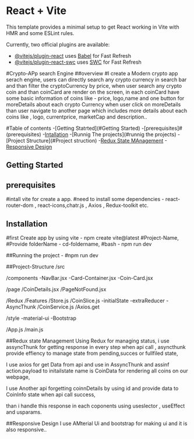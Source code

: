 # React + Vite

This template provides a minimal setup to get React working in Vite with HMR and some ESLint rules.

Currently, two official plugins are available:

- [@vitejs/plugin-react](https://github.com/vitejs/vite-plugin-react/blob/main/packages/plugin-react/README.md) uses [Babel](https://babeljs.io/) for Fast Refresh
- [@vitejs/plugin-react-swc](https://github.com/vitejs/vite-plugin-react-swc) uses [SWC](https://swc.rs/) for Fast Refresh

#Crypto-APp search Engine 
##overview 
#I create a Modern crypto app serach engine, users can directly search any crypto currency in search bar and than filter the cryptoCurrency by price, when user search any crypto coin and than coinCard are render on the screen, in each coinCard have some basic information of coins like - price, logo,name and one button for moreDetails about each crypto Currency when user click on moreDetails than user navigate to another page which includes more details about each coins like , logo, currentprice, marketCap and description..

#Table of contents
-[Getting Statrted](#Getting Started)
-[prerequisites]#(prerequisites)
-[Intallation](#installation)
-[Runnig The projects](#runnig the projects)
-[Project Structure](#Project struction)
-[Redux State MAnagement](#Redux-state-management)
-[Responsive Design](#Responsive-Design)

## Getting Started 
## prerequisites 
#intall vite for create a app.
#need to install some dependencies - react-router-dom , react-icons,chatr.js , Axios , Redux-toolkit etc. 
## Installation
#first Create app by using vite - npm create vite@latest
#Project-Name,
#Provide folderName - cd-foldername,
#bash - npm run dev

##Running the project - 
#npm run dev

##Project-Structure
/src

/components 
-NavBar.jsx
-Card-Container.jsx
-Coin-Card.jsx

/page
/CoinDetails.jsx
/PageNotFound.jsx

/Redux 
/Features
/Store.js
/CoinSlice.js
    -initialState 
    -extraReducer
    -AsyncThunk
/CoinService.js
    /Axios.get

/style
 -material-ui
 -Bootstrap

 /App.js
 /main.js

 ##Redux state Management 
 Using Redux for managing status, i use assyncThunk for getting response in every step when api call ,
 asyncthunk provide effiency to manage state from pending,succes or fullfiled state,

 I use axios for get Data from api and use in AssyncThunk and assinf action.payload to initailstate name is CoinData for rendering all coins on our webpage,

I use Another api forgetting coinnDetails by using id and provide data to CoinInfo state when api call success,

than i handle this response in each coponents using useslector , useEffect and usparams.

##Responsive Design
I use AMterial Ui and bootstrap for making ui and it is also responsive..




